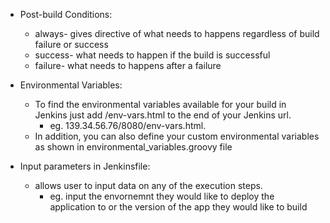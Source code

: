 - Post-build Conditions:
    - always- gives directive of what needs to happens regardless of build failure or success
    - success- what needs to happen if the build is successful
    - failure- what needs to happens after a failure 

- Environmental Variables:
    - To find the environmental variables available for your build in Jenkins just add /env-vars.html to the end of your Jenkins url.
        - eg. 139.34.56.76/8080/env-vars.html.
    - In addition, you can also define your custom environmental variables as shown in environmental_variables.groovy file

- Input parameters in Jenkinsfile:
    - allows user to input data on any of the execution steps.
        - eg. input the envornemnt they would like to deploy the application to or the version of the app they would like to build
